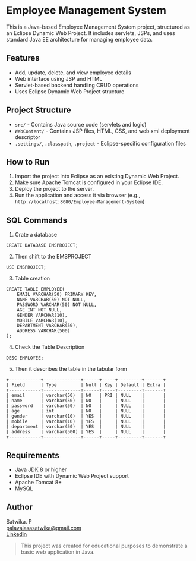 # Employee Management System

This is a Java-based Employee Management System project, structured as an Eclipse Dynamic Web Project. It includes servlets, JSPs, and uses standard Java EE architecture for managing employee data.  

## Features

- Add, update, delete, and view employee details
- Web interface using JSP and HTML
- Servlet-based backend handling CRUD operations
- Uses Eclipse Dynamic Web Project structure

## Project Structure

- `src/` - Contains Java source code (servlets and logic)
- `WebContent/` - Contains JSP files, HTML, CSS, and web.xml deployment descriptor
- `.settings/`, `.classpath`, `.project` - Eclipse-specific configuration files

## How to Run

1. Import the project into Eclipse as an existing Dynamic Web Project.
2. Make sure Apache Tomcat is configured in your Eclipse IDE.
3. Deploy the project to the server.
4. Run the application and access it via browser (e.g., `http://localhost:8080/Employee-Management-System`)

## SQL Commands

1. Crate a database
```
CREATE DATABASE EMSPROJECT;

```
2. Then shift to the EMSPROJECT

```
USE EMSPROJECT;
```

3. Table creation 
```
CREATE TABLE EMPLOYEE(
    EMAIL VARCHAR(50) PRIMARY KEY,
    NAME VARCHAR(50) NOT NULL,
    PASSWORD VARCHAR(50) NOT NULL,
    AGE INT NOT NULL,
    GENDER VARCHAR(10),
    MOBILE VARCHAR(10),
    DEPARTMENT VARCHAR(50),
    ADDRESS VARCHAR(500)
);
```

4. Check the Table Description 
```
DESC EMPLOYEE;
```
5. Then it describes the table in the tabular form
```
+------------+--------------+------+-----+---------+-------+
| Field      | Type         | Null | Key | Default | Extra |
+------------+--------------+------+-----+---------+-------+
| email      | varchar(50)  | NO   | PRI | NULL    |       |
| name       | varchar(50)  | NO   |     | NULL    |       |
| password   | varchar(50)  | NO   |     | NULL    |       |
| age        | int          | NO   |     | NULL    |       |
| gender     | varchar(10)  | YES  |     | NULL    |       |
| mobile     | varchar(10)  | YES  |     | NULL    |       |
| department | varchar(50)  | YES  |     | NULL    |       |
| address    | varchar(500) | YES  |     | NULL    |       |
+------------+--------------+------+-----+---------+-------+
```

## Requirements

- Java JDK 8 or higher
- Eclipse IDE with Dynamic Web Project support
- Apache Tomcat 8+
- MySQL

## Author

Satwika. P   
palavalasasatwika@gmail.com  
[Linkedin](www.linkedin.com/in/satwika-palavalasa-8413372a0)

> This project was created for educational purposes to demonstrate a basic web application in Java.

